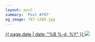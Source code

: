 ```yaml
---
layout: post
summary: 'Post #797'
og_image: 797-1280.jpg
---
```


<p>
 <time>
  <a href="/797">
   {{ page.date | date: "%B %-d, %Y" }}
  </a>
 </time>
 <a href="/797">
  <img data-taken="2/1/2019" sizes="(min-width: 700px) 50vw, calc(100vw - 2rem)" src="{{ site.assets_url }}/797-640.jpg" srcset="{{ site.assets_url }}/797-320.jpg 320w, {{ site.assets_url }}/797-640.jpg 640w, {{ site.assets_url }}/797-960.jpg 960w, {{ site.assets_url }}/797-1280.jpg 1280w"/>
 </a>
</p>
